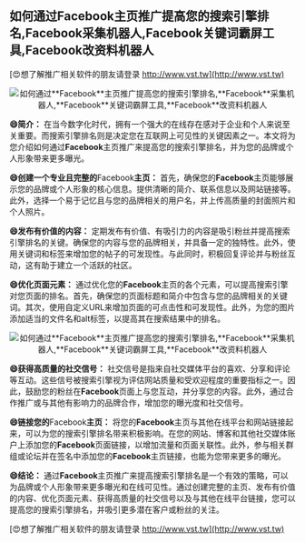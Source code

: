 ## **如何通过**Facebook**主页推广提高您的搜索引擎排名,**Facebook**采集机器人,**Facebook**关键词霸屏工具,**Facebook**改资料机器人**

[😍想了解推广相关软件的朋友请登录 http://www.vst.tw](http://www.vst.tw)

 <center><img src="https://vst.tw/MP4/tuiguang/png/7.png" alt="如何通过**Facebook**主页推广提高您的搜索引擎排名,**Facebook**采集机器人,**Facebook**关键词霸屏工具,**Facebook**改资料机器人"></center>

**😄简介：**
在当今数字化时代，拥有一个强大的在线存在感对于企业和个人来说至关重要。而搜索引擎排名则是决定您在互联网上可见性的关键因素之一。本文将为您介绍如何通过**Facebook**主页推广来提高您的搜索引擎排名，并为您的品牌或个人形象带来更多曝光。

**😄创建一个专业且完整的**Facebook**主页：**
首先，确保您的**Facebook**主页能够展示您的品牌或个人形象的核心信息。提供清晰的简介、联系信息以及网站链接等。此外，选择一个易于记忆且与您的品牌相关的用户名，并上传高质量的封面照片和个人照片。

**😄发布有价值的内容：**
定期发布有价值、有吸引力的内容是吸引粉丝并提高搜索引擎排名的关键。确保您的内容与您的品牌相关，并具备一定的独特性。此外，使用关键词和标签来增加您的帖子的可发现性。与此同时，积极回复评论并与粉丝互动，这有助于建立一个活跃的社区。

**😄优化页面元素：**
通过优化您的**Facebook**主页的各个元素，可以提高搜索引擎对您页面的排名。首先，确保您的页面标题和简介中包含与您的品牌相关的关键词。其次，使用自定义URL来增加页面的可点击性和可发现性。此外，为您的图片添加适当的文件名和alt标签，以提高其在搜索结果中的排名。

 <center><img src="https://vst.tw/MP4/tuiguang/png/2.png" alt="如何通过**Facebook**主页推广提高您的搜索引擎排名,**Facebook**采集机器人,**Facebook**关键词霸屏工具,**Facebook**改资料机器人"></center>

**😄获得高质量的社交信号：**
社交信号是指来自社交媒体平台的喜欢、分享和评论等互动。这些信号被搜索引擎视为评估网站质量和受欢迎程度的重要指标之一。因此，鼓励您的粉丝在**Facebook**页面上与您互动，并分享您的内容。此外，通过合作推广或与其他有影响力的品牌合作，增加您的曝光度和社交信号。

**😄链接您的**Facebook**主页：**
将您的**Facebook**主页与其他在线平台和网站链接起来，可以为您的搜索引擎排名带来积极影响。在您的网站、博客和其他社交媒体账户上添加您的**Facebook**页面链接，以增加流量和页面关联性。此外，参与相关群组或论坛并在签名中添加您的**Facebook**主页链接，也能为您带来更多的曝光。

**😄结论：**
通过**Facebook**主页推广来提高搜索引擎排名是一个有效的策略，可以为品牌或个人形象带来更多曝光和在线可见性。通过创建完整的主页、发布有价值的内容、优化页面元素、获得高质量的社交信号以及与其他在线平台链接，您可以提高您的搜索引擎排名，并吸引更多潜在客户或粉丝的关注。

[😍想了解推广相关软件的朋友请登录 http://www.vst.tw](http://www.vst.tw)



